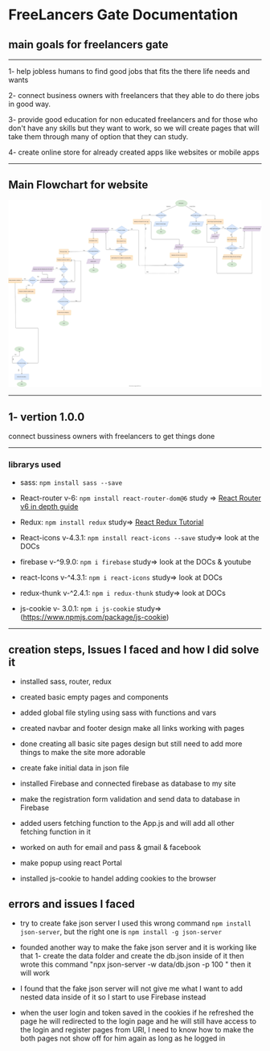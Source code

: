 # FreeLancers Gate Documentation

## main goals for freelancers gate

---

1- help jobless humans to find good jobs that fits the there life needs and wants

2- connect business owners with freelancers that they able to do there jobs in good way.

3- provide good education for non educated freelancers and for those who don't have any skills but they want to work, so we will create pages that will take them through many of option that they can study.

4- create online store for already created apps like websites or mobile apps

---

## Main Flowchart for website

![main](./WebsiteFlowChart/generalSiteFlowChartDesigin.dio.svg)

---

## 1- vertion 1.0.0

connect bussiness owners with freelancers to get things done

---

### librarys used

- sass: `npm install sass --save`

- React-router v-6: `npm install react-router-dom@6` study => [React Router v6 in depth guide](https://www.youtube.com/watch?v=0cSVuySEB0A)

- Redux: `npm install redux` study=> [React Redux Tutorial](https://www.youtube.com/watch?v=CVpUuw9XSjY)

- React-icons v-4.3.1: `npm install react-icons --save` study=> look at the DOCs

- firebase v-^9.9.0: `npm i firebase` study=> look at the DOCs & youtube

- react-Icons v-^4.3.1: `npm i react-icons` study=> look at DOCs

- redux-thunk v-^2.4.1: `npm i redux-thunk` study=> look at DOCs

- js-cookie v- 3.0.1: `npm i js-cookie` study=> (https://www.npmjs.com/package/js-cookie)




---

## creation steps, Issues I faced and how I did solve it

- installed sass, router, redux

- created basic empty pages and components

- added global file styling using sass with functions and vars

- created navbar and footer design make all links working with pages

- done creating all basic site pages design but still need to add more things to make the site more adorable

- create fake initial data in json file

- installed Firebase and connected firebase as database to my site

- make the registration form validation and send data to database in Firebase

- added users fetching function to the App.js and will add all other fetching function in it 

- worked on auth for email and pass & gmail & facebook

- make popup using react Portal

- installed js-cookie to handel adding cookies to the browser

## errors and issues I faced

- try to create fake json server I used this wrong command `npm install json-server`, but the right one is `npm install -g json-server`

- founded another way to make the fake json server and it is working like that 1- create the data folder and create the db.json inside of it then wrote this command 
"npx json-server -w data/db.json -p 100 " then it will work

- I found that the fake json server will not give me what I want to add nested data inside of it so I start to use Firebase instead

- when the user login and token saved in the cookies if he refreshed the page he will redirected to the login page and he will still have access to the login and register pages from URl, I need to know how to make the both pages not show off for him again as long as he logged in